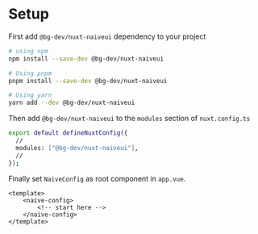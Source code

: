 # Setup

First add `@bg-dev/nuxt-naiveui` dependency to your project

```bash
# using npm
npm install --save-dev @bg-dev/nuxt-naiveui

# Using pnpm
pnpm install --save-dev @bg-dev/nuxt-naiveui

# Using yarn
yarn add --dev @bg-dev/nuxt-naiveui
```

Then add `@bg-dev/nuxt-naiveui` to the `modules` section of `nuxt.config.ts`

```bash
export default defineNuxtConfig({
  //
  modules: ["@bg-dev/nuxt-naiveui"],
  //
});
```

Finally set `NaiveConfig` as root component in `app.vue`.

```vue
<template>
    <naive-config>
        <!-- start here -->
    </naive-config>
</template>
```